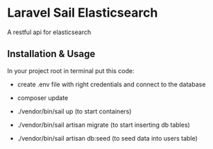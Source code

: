 # Laravel Sail Elasticsearch

A restful api for elasticsearch


## Installation & Usage

In your project root in terminal put this code:

- create .env file with right credentials and connect to the database

- composer update


- ./vendor/bin/sail up                (to start containers)
- ./vendor/bin/sail artisan migrate   (to start inserting db tables)  
- ./vendor/bin/sail artisan db:seed   (to seed data into users table)




